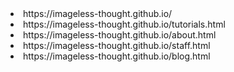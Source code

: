 <li>https://imageless-thought.github.io/</li>
<li>https://imageless-thought.github.io/tutorials.html</li>
<li>https://imageless-thought.github.io/about.html</li>
<li>https://imageless-thought.github.io/staff.html</li>
<li>https://imageless-thought.github.io/blog.html</li>